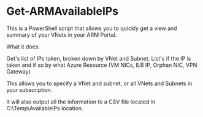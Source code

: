 # Get-ARMAvailableIPs

This is a PowerShell script that allows you to quickly get a view and summary of your VNets in your ARM Portal. 

What it does:

Get's list of IPs taken, broken down by VNet and Subnet.
List's if the IP is taken and if so by what Azure Resource (VM NICs, ILB IP, Orphan NIC, VPN Gateway)

This allows you to specify a VNet and subnet, or all VNets and Subnets in your subscription. 

It will also output all the information to a CSV file located in C:\Temp\AvailableIPs location.


